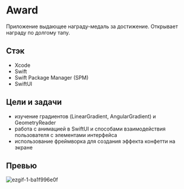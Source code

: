 # Award
Приложение выдающее награду-медаль за достижение.
Открывает награду по долгому тапу.

## Стэк
+ Xcode
+ Swift
+ Swift Package Manager (SPM)
+ SwiftUI

## Цели и задачи
+ изучение градиентов (LinearGradient, AngularGradient) и GeometryReader
+ работа с анимацией в SwiftUI и способами взаимодействия пользователя с элементами интерфейса
+ использование фреймворка для создания эффекта конфетти на экране

## Превью
![ezgif-1-ba1f996e0f](https://github.com/user-attachments/assets/d5323638-c39c-4579-b056-059558cadb71)
